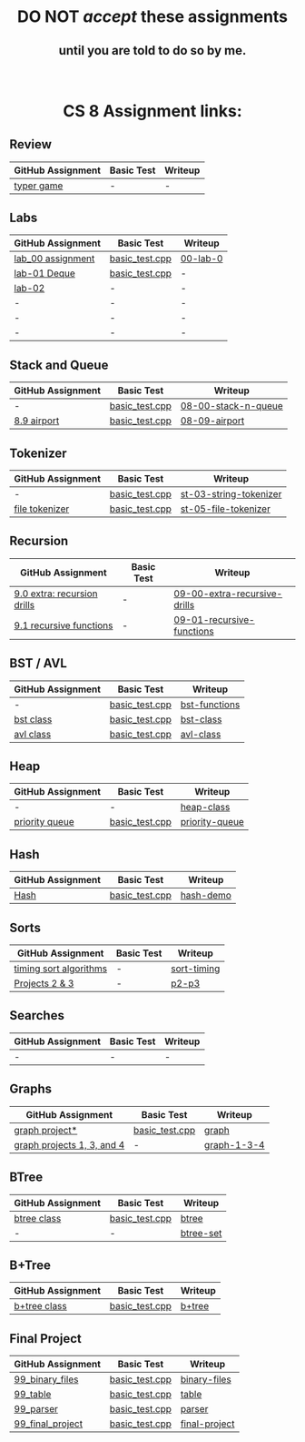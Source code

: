 # <p align="center">DO NOT _accept_ these assignments </p>

## <p align="center">until you are told to do so by me.</p>

<br/>

# <p align="center">CS 8 Assignment links:</p>

## Review

| GitHub Assignment | Basic Test | Writeup |
|-------------------|------------|---------|
| [typer game](https://classroom.github.com/a/JWfpZREu) | - | - |

## Labs

| GitHub Assignment | Basic Test | Writeup |
|-------------------|------------|---------|
| [lab_00 assignment](https://classroom.github.com/a/DYb_nBnE) | [basic_test.cpp](basic_tests/lab-00/basic_test.cpp) | [00-lab-0](https://barkeshli-pcc.github.io/cs8_assignment_links/writeups/00-lab-0.html) |
| [lab-01 Deque](https://classroom.github.com/a/Dha1UGCk) | [basic_test.cpp](basic_tests/l1_deque/basic_test.cpp) | - |
| [lab-02](https://classroom.github.com/a/0K2bBC5i) | - | - |
| - | - | - |
| - | - | - |
| - | - | - |

## Stack and Queue

| GitHub Assignment | Basic Test | Writeup |
|-------------------|------------|---------|
| - | [basic_test.cpp](basic_tests/08-stack_n_queue/basic_test.cpp) | [08-00-stack-n-queue](https://barkeshli-pcc.github.io/cs8_assignment_links/writeups/08-00-stack-n-queue.html) |
| [8.9 airport](https://classroom.github.com/a/NHBpCkVF) | [basic_test.cpp](basic_tests/08-airport/basic_test.cpp) | [08-09-airport](https://barkeshli-pcc.github.io/cs8_assignment_links/writeups/08-09-airport.html) |

## Tokenizer

| GitHub Assignment | Basic Test | Writeup |
|-------------------|------------|---------|
| - | [basic_test.cpp](basic_tests/string_tokenizer/basic_test.cpp) | [st-03-string-tokenizer](https://barkeshli-pcc.github.io/cs8_assignment_links/writeups/st-03-string-tokenizer.html) |
| [file tokenizer](https://classroom.github.com/a/C_lZom_a) | [basic_test.cpp](basic_tests/file_tokenizer/basic_test.cpp) | [st-05-file-tokenizer](https://barkeshli-pcc.github.io/cs8_assignment_links/writeups/st-05-file-tokenizer.html) |

## Recursion

| GitHub Assignment | Basic Test | Writeup |
|-------------------|------------|---------|
| [9.0 extra: recursion drills](https://classroom.github.com/a/DY35AndX) | - | [09-00-extra-recursive-drills](https://barkeshli-pcc.github.io/cs8_assignment_links/writeups/09-00-extra-recursive-drills.html) |
| [9.1 recursive functions](https://classroom.github.com/a/VNUrGkoZ) | - | [09-01-recursive-functions](https://barkeshli-pcc.github.io/cs8_assignment_links/writeups/09-01-recursive-functions.html) |

## BST / AVL

| GitHub Assignment | Basic Test | Writeup |
|-------------------|------------|---------|
| - | [basic_test.cpp](basic_tests/bst_functions/basic_test.cpp) | [bst-functions](https://barkeshli-pcc.github.io/cs8_assignment_links/writeups/10-bst-functions.html) |
| [bst class](https://classroom.github.com/a/zXduxg_C) | [basic_test.cpp](basic_tests/bst/basic_test.cpp) | [bst-class](https://barkeshli-pcc.github.io/cs8_assignment_links/writeups/10-bst-class.html) |
| [avl class](https://classroom.github.com/a/D_Evcm5-) | [basic_test.cpp](basic_tests/avl/basic_test.cpp) | [avl-class](https://barkeshli-pcc.github.io/cs8_assignment_links/writeups/11-avl-class.html) |

## Heap

| GitHub Assignment | Basic Test | Writeup |
|-------------------|------------|---------|
| - | - | [heap-class](https://barkeshli-pcc.github.io/cs8_assignment_links/writeups/11-heap-class.html) |
| [priority queue](https://classroom.github.com/a/STPJj2Kp) | [basic_test.cpp](basic_tests/11-pqueue/basic_test.cpp) | [priority-queue](https://barkeshli-pcc.github.io/cs8_assignment_links/writeups/11-2-priority-queue.html) |

## Hash

| GitHub Assignment | Basic Test | Writeup |
|-------------------|------------|---------|
| [Hash](https://classroom.github.com/a/8wkuCax6) | [basic_test.cpp](basic_tests/hash/basic_test.cpp) | [hash-demo](https://barkeshli-pcc.github.io/cs8_assignment_links/writeups/12-05-hash-demo.html) |

## Sorts

| GitHub Assignment | Basic Test | Writeup |
|-------------------|------------|---------|
| [timing sort algorithms](https://classroom.github.com/a/-8J2JAAG) | - | [sort-timing](https://barkeshli-pcc.github.io/cs8_assignment_links/writeups/13-sort-timing.html) |
| [Projects 2 & 3](https://classroom.github.com/a/XL1FZmuO) | - | [p2-p3](https://barkeshli-pcc.github.io/cs8_assignment_links/writeups/13-p2-p3.html) |

## Searches

| GitHub Assignment | Basic Test | Writeup |
|-------------------|------------|---------|
| - | - | - |

## Graphs

| GitHub Assignment | Basic Test | Writeup |
|-------------------|------------|---------|
| [graph project*](https://classroom.github.com/a/chUTxmyv) | [basic_test.cpp](basic_tests/graph/basic_test.cpp) | [graph](https://barkeshli-pcc.github.io/cs8_assignment_links/writeups/15-05-graph.html) |
| [graph projects 1, 3, and 4](https://classroom.github.com/a/diyyBGwL) | - | [graph-1-3-4](https://barkeshli-pcc.github.io/cs8_assignment_links/writeups/15-1-3-4.html) |

## BTree

| GitHub Assignment | Basic Test | Writeup |
|-------------------|------------|---------|
| [btree class](https://classroom.github.com/a/0woyWQi5) | [basic_test.cpp](basic_tests/btree/basic_test.cpp) | [btree](https://barkeshli-pcc.github.io/cs8_assignment_links/writeups/11-80-btree.html) |
| - | - | [btree-set](https://barkeshli-pcc.github.io/cs8_assignment_links/writeups/11-3-b-tree-set.html) |

## B+Tree

| GitHub Assignment | Basic Test | Writeup |
|-------------------|------------|---------|
| [b+tree class](https://classroom.github.com/a/EfLVN9st) | [basic_test.cpp](basic_tests/bplustree/basic_test.cpp) | [b+tree](https://barkeshli-pcc.github.io/cs8_assignment_links/writeups/11-90-b-plus-tree.html) |

## Final Project

| GitHub Assignment | Basic Test | Writeup |
|-------------------|------------|---------|
| [99_binary_files](https://classroom.github.com/a/HjQZKMIq) | [basic_test.cpp](basic_tests/binary_files/basic_test.cpp) | [binary-files](https://barkeshli-pcc.github.io/cs8_assignment_links/writeups/99-binary-files.html) |
| [99_table](https://classroom.github.com/a/dgg4laMK) | [basic_test.cpp](basic_tests/table/basic_test.cpp) | [table](https://barkeshli-pcc.github.io/cs8_assignment_links/writeups/99-table.html) |
| [99_parser](https://classroom.github.com/a/F5P1JfBa) | [basic_test.cpp](basic_tests/parser/basic_test.cpp) | [parser](https://barkeshli-pcc.github.io/cs8_assignment_links/writeups/99-parser.html) |
| [99_final_project](https://classroom.github.com/a/ZcsJG7zr) | [basic_test.cpp](basic_tests/sql/basic_test.cpp) | [final-project](https://barkeshli-pcc.github.io/cs8_assignment_links/writeups/99-99-final-project.html) |